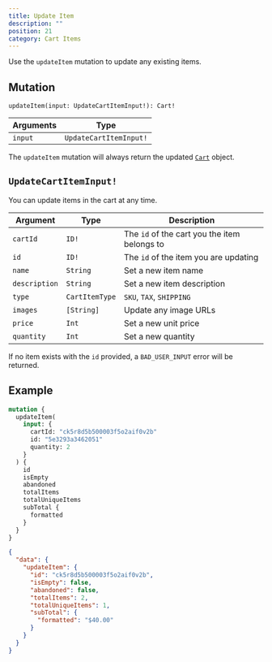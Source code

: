 ```yaml
---
title: Update Item
description: ""
position: 21
category: Cart Items
---
```


Use the `updateItem` mutation to update any existing items.

## Mutation

`updateItem(input: UpdateCartItemInput!): Cart!`

| Arguments | Type                   |
| --------- | ---------------------- |
| `input`   | `UpdateCartItemInput!` |

The `updateItem` mutation will always return the updated [`Cart`](/graphql-types#cart) object.

## `UpdateCartItemInput!`

You can update items in the cart at any time.

| Argument      | Type           | Description                                  |
| ------------- | -------------- | -------------------------------------------- |
| `cartId`      | `ID!`          | The `id` of the cart you the item belongs to |
| `id`          | `ID!`          | The `id` of the item you are updating        |
| `name`        | `String`       | Set a new item name                          |
| `description` | `String`       | Set a new item description                   |
| `type`        | `CartItemType` | `SKU`, `TAX`, `SHIPPING`                     |
| `images`      | `[String]`     | Update any image URLs                        |
| `price`       | `Int`          | Set a new unit price                         |
| `quantity`    | `Int`          | Set a new quantity                           |

<alert type="info">

If no item exists with the `id` provided, a `BAD_USER_INPUT` error will be returned.

</alert>

## Example

<code-group>
  <code-block label="Mutation" active>

```graphql
mutation {
  updateItem(
    input: {
      cartId: "ck5r8d5b500003f5o2aif0v2b"
      id: "5e3293a3462051"
      quantity: 2
    }
  ) {
    id
    isEmpty
    abandoned
    totalItems
    totalUniqueItems
    subTotal {
      formatted
    }
  }
}
```

  </code-block>
  <code-block label="Response">

```json
{
  "data": {
    "updateItem": {
      "id": "ck5r8d5b500003f5o2aif0v2b",
      "isEmpty": false,
      "abandoned": false,
      "totalItems": 2,
      "totalUniqueItems": 1,
      "subTotal": {
        "formatted": "$40.00"
      }
    }
  }
}
```

  </code-block>
</code-group>
